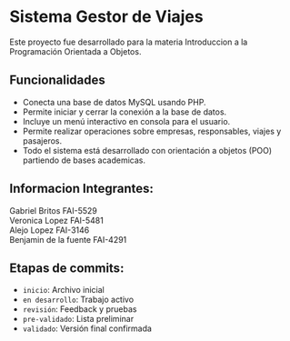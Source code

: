 # Sistema Gestor de Viajes

Este proyecto fue desarrollado para la materia Introduccion a la Programación Orientada a Objetos.

## Funcionalidades

- Conecta una base de datos MySQL usando PHP.
- Permite iniciar y cerrar la conexión a la base de datos.
- Incluye un menú interactivo en consola para el usuario.
- Permite realizar operaciones sobre empresas, responsables, viajes y pasajeros.
- Todo el sistema está desarrollado con orientación a objetos (POO) partiendo de bases academicas.

## Informacion Integrantes:

Gabriel Britos FAI-5529  
Veronica Lopez FAI-5481  
Alejo Lopez FAI-3146  
Benjamin de la fuente FAI-4291  

## Etapas de commits:

- `inicio`: Archivo inicial
- `en desarrollo`: Trabajo activo
- `revisión`: Feedback y pruebas
- `pre-validado`: Lista preliminar
- `validado`: Versión final confirmada
